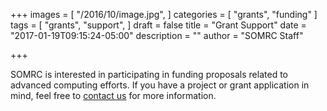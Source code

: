 +++
images = [
  "/2016/10/image.jpg",
]
categories = [
  "grants",
  "funding"
]
tags = [
  "grants",
  "support",
]
draft = false
title = "Grant Support"
date = "2017-01-19T09:15:24-05:00"
description = ""
author = "SOMRC Staff"

+++

SOMRC is interested in participating in funding proposals related to advanced computing efforts. If you have a project or grant application in mind, feel free to [contact us](/service/consult/) for more information.
